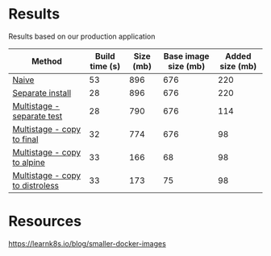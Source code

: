 # Results

Results based on our production application


| Method                                                | Build time (s) | Size (mb) | Base image size (mb) | Added size (mb) |
|-------------------------------------------------------|----------------|-----------|----------------------|-----------------|
| [Naive](docker/Dockerfile1)                           |             53 |       896 |                  676 |             220 |
| [Separate install](docker/Dockerfile2)                |             28 |       896 |                  676 |             220 |
| [Multistage - separate test](docker/Dockerfile3)      |             28 |       790 |                  676 |             114 |
| [Multistage - copy to final](docker/Dockerfile4)      |             32 |       774 |                  676 |              98 |
| [Multistage - copy to alpine](docker/Dockerfile5)     |             33 |       166 |                   68 |              98 |
| [Multistage - copy to distroless](docker/Dockerfile6) |             33 |       173 |                   75 |              98 |

# Resources

https://learnk8s.io/blog/smaller-docker-images
